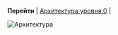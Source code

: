 **Перейти** | [Архитектура уровня 0](/docs/Romashka.doc.lvl_0_Tech_Architecture) |

![Архитектура](@context/Romashka.Clusters.Dev)
